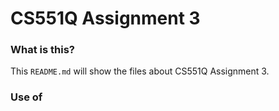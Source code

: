 # CS551Q Assignment 3

### What is this?
This `README.md` will show the files about CS551Q Assignment 3.

### Use of <script> in Templates
The only JavaScript in this assignment is <script> in html templates for dealing with maps.

# How to run (with pythonanywhere)
Please visit this url to get to the homepage: https://peiheng.pythonanywhere.com/  
Ordinary Account [username: testman, password: test123456!]  
Admin Account [username: codio, password: codio]  
With admin account you can see all the users and orders. Also you can go to the admin control page.  

# How to run through codio (local version)
Use this command:
```bash
source .venv/bin/activate
python3 manage.py runserver 0.0.0.0:8000
```
Then visit this url to get to our homepage: https://sundaycinema-ericregard-8000.codio-box.uk/meteorite/

# Solutions for some common questions:
### Get python version 3.10.7
When open your codio link for this Assignment, firstly checking the python version is necessary. Try with this code:
```bash 
python --version
```
If your python version is 2.7.17, you should download 3.10.7 version. Type the following command:
```bash
pyenv install 3.10.7
```
If you meet an error like '*python-build: definition not found: 3.10.7*', then you should upload your pyenv. Try this:
```bash
cd ~/.pyenv
git pull
```
Then, go back to your working directory:
```bash
cd -
```
Now you should be able to download the version 3.10.7:
```bash
pyenv install 3.10.7
```
After downloading, remember to check the version again. If it's still 2.7.17, try this command:
```bash
pyenv rehash
```

### Download files from github repository
I have created a repository on github for this Assignment, you can download files from it. You can use this commend to download.
```bash
git clone https://github.com/Thorki-Su/CS551Q_Assignment_1.git
```
This will download all the files into your codio as a new folder '*CS551Q_Assignment_3*'. To make edits and commits easier, please move all files out of the folder.

### Get sqlite version 3.49.1
Please use this command to check your sqlite version:
```bash
sqlite3 --version
```
If your version is 3.22, please update the version. In the files downloaded from github, there are prepared sqlite documents.
```bash
cd sqlite-autoconf-3490100
./configure --prefix=$HOME/sqlite
make
make install
```
Then set environment variables so Python uses the new SQLite:
```bash
export PATH="$HOME/sqlite/bin:$PATH"
export LD_LIBRARY_PATH="$HOME/sqlite/lib"
```
Check version again and your sqlite should be 3.49.1

# Usage of Templates
All templates and their usage will be listed here:  
'404.html' and '500.html' for error control.  
'main.html' for the parent template to other templates.  
'homepage.html' for the home page of this software.  
'list.html' for the products list page.  
'detail.html' for the product detail page.  
'compare.html' for the compare page.  
'cart.html' for the cart page.   
'my_orders.html' for the order history page.  
'admin_dashboard.html' for the admin page.  
'login.html' for the log-in page.  
'profile.html' for the user profile page.  
'register.html' for the user register page.  

# Data sources
The meteorite data I used comes from https://www.kaggle.com/datasets/nasa/meteorite-landings/data. You can find the excel file in 'meteorite/meteorite_data/meteorites'.
The open source map tool: https://leafletjs.com/.

# The name in git-log
Thorki Su is the username of Peiheng Su in github.